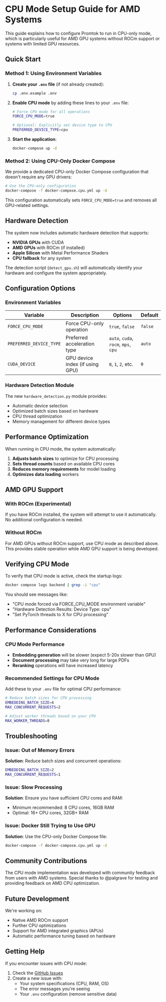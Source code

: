 # CPU Mode Setup Guide for AMD Systems

This guide explains how to configure Promtok to run in CPU-only mode, which is particularly useful for AMD GPU systems without ROCm support or systems with limited GPU resources.

## Quick Start

### Method 1: Using Environment Variables

1. **Create your `.env` file** (if not already created):
   ```bash
   cp .env.example .env
   ```

2. **Enable CPU mode** by adding these lines to your `.env` file:
   ```bash
   # Force CPU mode for all operations
   FORCE_CPU_MODE=true
   
   # Optional: Explicitly set device type to CPU
   PREFERRED_DEVICE_TYPE=cpu
   ```

3. **Start the application**:
   ```bash
   docker-compose up -d
   ```

### Method 2: Using CPU-Only Docker Compose

We provide a dedicated CPU-only Docker Compose configuration that doesn't require any GPU drivers:

```bash
# Use the CPU-only configuration
docker-compose -f docker-compose.cpu.yml up -d
```

This configuration automatically sets `FORCE_CPU_MODE=true` and removes all GPU-related settings.

## Hardware Detection

The system now includes automatic hardware detection that supports:
- **NVIDIA GPUs** with CUDA
- **AMD GPUs** with ROCm (if installed)
- **Apple Silicon** with Metal Performance Shaders
- **CPU fallback** for any system

The detection script (`detect_gpu.sh`) will automatically identify your hardware and configure the system appropriately.

## Configuration Options

### Environment Variables

| Variable | Description | Options | Default |
|----------|-------------|---------|---------|
| `FORCE_CPU_MODE` | Force CPU-only operation | `true`, `false` | `false` |
| `PREFERRED_DEVICE_TYPE` | Preferred acceleration type | `auto`, `cuda`, `rocm`, `mps`, `cpu` | `auto` |
| `CUDA_DEVICE` | GPU device index (if using GPU) | `0`, `1`, `2`, etc. | `0` |

### Hardware Detection Module

The new `hardware_detection.py` module provides:
- Automatic device selection
- Optimized batch sizes based on hardware
- CPU thread optimization
- Memory management for different device types

## Performance Optimization

When running in CPU mode, the system automatically:

1. **Adjusts batch sizes** to optimize for CPU processing
2. **Sets thread counts** based on available CPU cores
3. **Reduces memory requirements** for model loading
4. **Optimizes data loading** workers

## AMD GPU Support

### With ROCm (Experimental)

If you have ROCm installed, the system will attempt to use it automatically. No additional configuration is needed.

### Without ROCm

For AMD GPUs without ROCm support, use CPU mode as described above. This provides stable operation while AMD GPU support is being developed.

## Verifying CPU Mode

To verify that CPU mode is active, check the startup logs:

```bash
docker compose logs backend | grep -i "cpu"
```

You should see messages like:
- "CPU mode forced via FORCE_CPU_MODE environment variable"
- "Hardware Detection Results: Device Type: cpu"
- "Set PyTorch threads to X for CPU processing"

## Performance Considerations

### CPU Mode Performance

- **Embedding generation** will be slower (expect 5-20x slower than GPU)
- **Document processing** may take very long for large PDFs
- **Reranking** operations will have increased latency

### Recommended Settings for CPU Mode

Add these to your `.env` file for optimal CPU performance:

```bash
# Reduce batch sizes for CPU processing
EMBEDDING_BATCH_SIZE=4
MAX_CONCURRENT_REQUESTS=2

# Adjust worker threads based on your CPU
MAX_WORKER_THREADS=8
```

## Troubleshooting

### Issue: Out of Memory Errors

**Solution**: Reduce batch sizes and concurrent operations:
```bash
EMBEDDING_BATCH_SIZE=2
MAX_CONCURRENT_REQUESTS=1
```

### Issue: Slow Processing

**Solution**: Ensure you have sufficient CPU cores and RAM:
- Minimum recommended: 8 CPU cores, 16GB RAM
- Optimal: 16+ CPU cores, 32GB+ RAM

### Issue: Docker Still Trying to Use GPU

**Solution**: Use the CPU-only Docker Compose file:
```bash
docker-compose -f docker-compose.cpu.yml up -d
```

## Community Contributions

The CPU mode implementation was developed with community feedback from users with AMD systems. Special thanks to @palgrave for testing and providing feedback on AMD CPU optimization.

## Future Development

We're working on:
- Native AMD ROCm support
- Further CPU optimizations
- Support for AMD integrated graphics (APUs)
- Automatic performance tuning based on hardware

## Getting Help

If you encounter issues with CPU mode:

1. Check the [GitHub Issues](https://github.com/Abelhubprog/Promtok/issues)
2. Create a new issue with:
   - Your system specifications (CPU, RAM, OS)
   - The error messages you're seeing
   - Your `.env` configuration (remove sensitive data)
